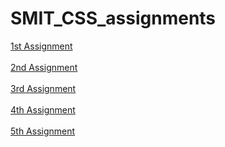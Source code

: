 # SMIT_CSS_assignments

<a href="https://css-assignment1-steel.vercel.app/"> 1st Assignment </a> <br> <br>
<a href="https://css-assignment2-pearl.vercel.app/"> 2nd Assignment </a> <br> <br>
<a href=""> 3rd Assignment </a> <br> <br>
<a href=""> 4th Assignment </a> <br> <br>
<a href=""> 5th Assignment </a> <br> <br>
